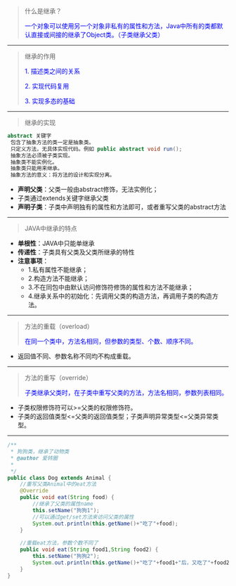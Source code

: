 
> <p>什么是继承？</p>
> <p style="color:blue">一个对象可以使用另一个对象非私有的属性和方法，Java中所有的类都默认直接或间接的继承了Object类。（子类继承父类）</p>
***

> <p>继承的作用</p>
> <p style="color:blue">1. 描述类之间的关系</p>
> <p style="color:blue">2. 实现代码复用</p>
> <p style="color:blue">3. 实现多态的基础</p>
***
> <p>继承的实现</p>

```java
abstract 关键字
 包含了抽象方法的类一定是抽象类。
 只定义方法，无具体实现代码。例如 public abstract void run();
 抽象方法必须被子类实现。
 抽象类不能实例化。
 抽象类只能用来继承。
 抽象方法的意义：将方法的设计和实现分离。
```
- **声明父类**：父类一般由abstract修饰，无法实例化；
- 子类通过extends关键字继承父类
- **声明子类**：子类中声明独有的属性和方法即可，或者重写父类的abstract方法
***
> <p>JAVA中继承的特点</p>

- **单根性**：JAVA中只能单继承
- **传递性**：子类具有父类及父类所继承的特性
- **注意事项**：
    - 1.私有属性不能继承；
    - 2.构造方法不能继承；
    - 3.不在同包中由默认访问修饰符修饰的属性和方法不能继承；
    - 4.继承关系中的初始化：先调用父类的构造方法，再调用子类的构造方法。 
***

> <p>方法的重载（overload）</p>
> <p style="color:blue">在同一个类中，方法名相同，但参数的类型、个数、顺序不同。</p>

- 返回值不同、参数名称不同均不构成重载。
***

> <p>方法的重写（override）</p>
> <p style="color:blue">子类继承父类时，在子类中重写父类的方法，方法名相同，参数列表相同。</p>
- 子类权限修饰符可以>=父类的权限修饰符。
- 子类的返回值类型<=父类的返回值类型；子类声明异常类型<=父类异常类型。
***

```java
/**
 * 狗狗类，继承了动物类
 * @author 爱转圈
 *
 */
public class Dog extends Animal {
	//重写父类Animal中的eat方法
	@Override
	public void eat(String food) {
		//继承了父类的属性name
		this.setName("狗狗1");
		//可以通过get/set方法来访问父类的属性
		System.out.println(this.getName()+"吃了"+food);
	}
	
	//重载eat方法，参数个数不同了
	public void eat(String food1,String food2) {
		this.setName("狗狗2");
		System.out.println(this.getName()+"吃了"+food1+"后，又吃了"+food2);
	}
}
```